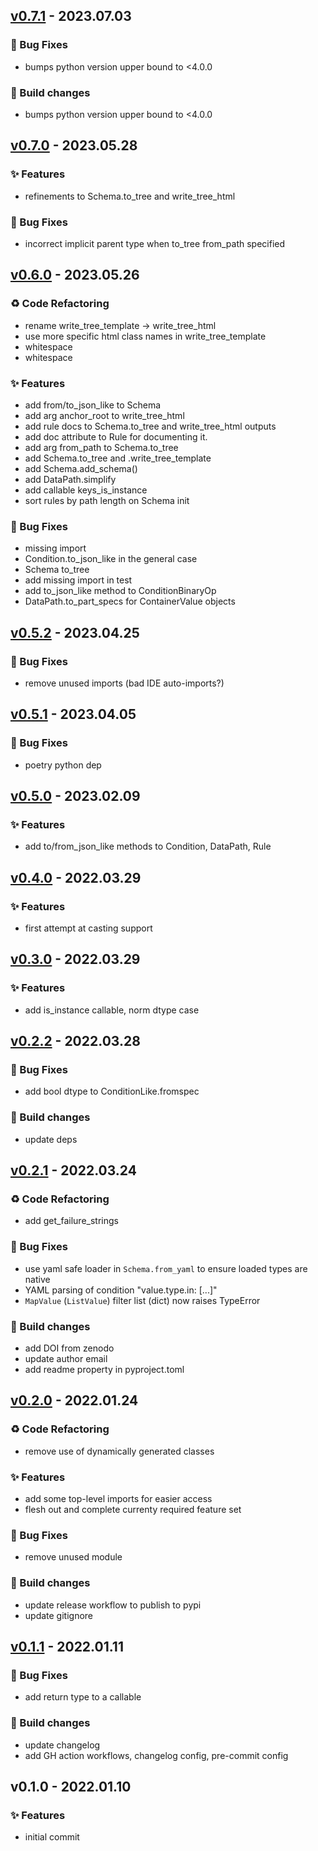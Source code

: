 
<a name="v0.7.1"></a>
## [v0.7.1](https://github.com/hpcflow/valida/compare/v0.7.0...v0.7.1) - 2023.07.03

### 🐛 Bug Fixes

* bumps python version upper bound to <4.0.0

### 👷 Build changes

* bumps python version upper bound to <4.0.0


<a name="v0.7.0"></a>
## [v0.7.0](https://github.com/hpcflow/valida/compare/v0.6.0...v0.7.0) - 2023.05.28

### ✨ Features

* refinements to Schema.to_tree and write_tree_html

### 🐛 Bug Fixes

* incorrect implicit parent type when to_tree from_path specified


<a name="v0.6.0"></a>
## [v0.6.0](https://github.com/hpcflow/valida/compare/v0.5.2...v0.6.0) - 2023.05.26

### ♻ Code Refactoring

* rename write_tree_template -> write_tree_html
* use more specific html class names in write_tree_template
* whitespace
* whitespace

### ✨ Features

* add from/to_json_like to Schema
* add arg anchor_root to write_tree_html
* add rule docs to Schema.to_tree and write_tree_html outputs
* add doc attribute to Rule for documenting it.
* add arg from_path to Schema.to_tree
* add Schema.to_tree and .write_tree_template
* add Schema.add_schema()
* add DataPath.simplify
* add callable keys_is_instance
* sort rules by path length on Schema init

### 🐛 Bug Fixes

* missing import
* Condition.to_json_like in the general case
* Schema to_tree
* add missing import in test
* add to_json_like method to ConditionBinaryOp
* DataPath.to_part_specs for ContainerValue objects


<a name="v0.5.2"></a>
## [v0.5.2](https://github.com/hpcflow/valida/compare/v0.5.1...v0.5.2) - 2023.04.25

### 🐛 Bug Fixes

* remove unused imports (bad IDE auto-imports?)


<a name="v0.5.1"></a>
## [v0.5.1](https://github.com/hpcflow/valida/compare/v0.5.0...v0.5.1) - 2023.04.05

### 🐛 Bug Fixes

* poetry python dep


<a name="v0.5.0"></a>
## [v0.5.0](https://github.com/hpcflow/valida/compare/v0.4.0...v0.5.0) - 2023.02.09

### ✨ Features

* add to/from_json_like methods to Condition, DataPath, Rule


<a name="v0.4.0"></a>
## [v0.4.0](https://github.com/hpcflow/valida/compare/v0.3.0...v0.4.0) - 2022.03.29

### ✨ Features

* first attempt at casting support


<a name="v0.3.0"></a>
## [v0.3.0](https://github.com/hpcflow/valida/compare/v0.2.2...v0.3.0) - 2022.03.29

### ✨ Features

* add is_instance callable, norm dtype case


<a name="v0.2.2"></a>
## [v0.2.2](https://github.com/hpcflow/valida/compare/v0.2.1...v0.2.2) - 2022.03.28

### 🐛 Bug Fixes

* add bool dtype to ConditionLike.fromspec

### 👷 Build changes

* update deps


<a name="v0.2.1"></a>
## [v0.2.1](https://github.com/hpcflow/valida/compare/v0.2.0...v0.2.1) - 2022.03.24

### ♻ Code Refactoring

* add get_failure_strings

### 🐛 Bug Fixes

* use yaml safe loader in `Schema.from_yaml` to ensure loaded types are native
* YAML parsing of condition "value.type.in: [...]"
* `MapValue` (`ListValue`) filter list (dict) now raises TypeError

### 👷 Build changes

* add DOI from zenodo
* update author email
* add readme property in pyproject.toml


<a name="v0.2.0"></a>
## [v0.2.0](https://github.com/hpcflow/valida/compare/v0.1.1...v0.2.0) - 2022.01.24

### ♻ Code Refactoring

* remove use of dynamically generated classes

### ✨ Features

* add some top-level imports for easier access
* flesh out and complete currenty required feature set

### 🐛 Bug Fixes

* remove unused module

### 👷 Build changes

* update release workflow to publish to pypi
* update gitignore


<a name="v0.1.1"></a>
## [v0.1.1](https://github.com/hpcflow/valida/compare/v0.1.0...v0.1.1) - 2022.01.11

### 🐛 Bug Fixes

* add return type to a callable

### 👷 Build changes

* update changelog
* add GH action workflows, changelog config, pre-commit config


<a name="v0.1.0"></a>
## v0.1.0 - 2022.01.10

### ✨ Features

* initial commit

